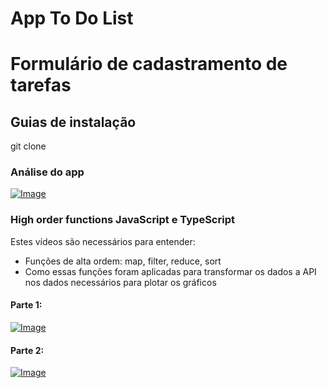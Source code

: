 # App To Do List

# Formulário de cadastramento de tarefas

## Guias de instalação 

git clone 

### Análise do app


[![Image](https://img.youtube.com/vi/PfYifUFmXk8/mqdefault.jpg "Vídeo no Youtube")](https://youtu.be/PfYifUFmXk8)

### High order functions JavaScript e TypeScript

Estes vídeos são necessários para entender:
- Funções de alta ordem: map, filter, reduce, sort
- Como essas funções foram aplicadas para transformar os dados a API nos dados necessários para plotar os gráficos

#### Parte 1:
[![Image](https://img.youtube.com/vi/ZYPQmfcZGxg/mqdefault.jpg "Vídeo no Youtube")](https://youtu.be/ZYPQmfcZGxg)

#### Parte 2:
[![Image](https://img.youtube.com/vi/IL9UfTcCXL4/mqdefault.jpg "Vídeo no Youtube")](https://youtu.be/IL9UfTcCXL4)

